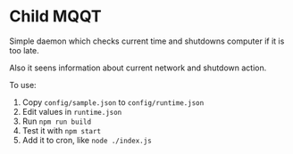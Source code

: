 # Child MQQT

Simple daemon which checks current time and shutdowns computer if it is too late.

Also it seens information about current network and shutdown action.

To use:
1. Copy `config/sample.json` to `config/runtime.json`
2. Edit values in `runtime.json`
3. Run `npm run build`
4. Test it with `npm start`
5. Add it to cron, like `node ./index.js`

